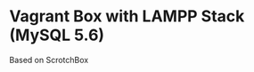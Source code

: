 Vagrant Box with LAMPP Stack (MySQL 5.6)
========================================

Based on ScrotchBox